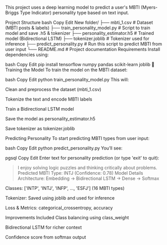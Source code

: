 This project uses a deep learning model to predict a user's MBTI (Myers-Briggs Type Indicator) personality type based on text input.

 Project Structure
bash
Copy
Edit
New folder/
├── mbti_1.csv                   # Dataset (MBTI posts & labels)
├── train_personality_model.py  # Script to train model and save .h5 & tokenizer
├── personality_estimator.h5    # Trained model (Bidirectional LSTM)
├── tokenizer.joblib            # Tokenizer used for inference
├── predict_personality.py      # Run this script to predict MBTI from user input
└── README.md                   # Project documentation
 Requirements
Install dependencies using:

bash
Copy
Edit
pip install tensorflow numpy pandas scikit-learn joblib
🧪 Training the Model
To train the model on the MBTI dataset:

bash
Copy
Edit
python train_personality_model.py
 This will:

Clean and preprocess the dataset (mbti_1.csv)

Tokenize the text and encode MBTI labels

Train a Bidirectional LSTM model

Save the model as personality_estimator.h5

Save tokenizer as tokenizer.joblib

 Predicting Personality
To start predicting MBTI types from user input:

bash
Copy
Edit
python predict_personality.py
You’ll see:

pgsql
Copy
Edit
 Enter text for personality prediction (or type 'exit' to quit):
> I enjoy solving logic puzzles and thinking critically about problems.
 Predicted MBTI Type: INTJ (Confidence: 0.78)
 Model Details
Architecture: Embedding → Bidirectional LSTM → Dense → Softmax

Classes: ['INTP', 'INTJ', 'INFP', ..., 'ESFJ'] (16 MBTI types)

Tokenizer: Saved using joblib and used for inference

Loss & Metrics: categorical_crossentropy, accuracy

 Improvements Included
Class balancing using class_weight

Bidirectional LSTM for richer context

Confidence score from softmax output
